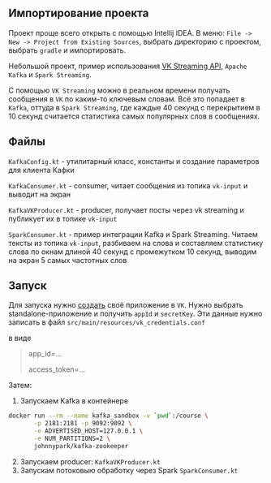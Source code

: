 ## Импортирование проекта

Проект проще всего открыть с помощью Intellij IDEA. В меню:
`File -> New -> Project from Existing Sources`,  выбрать директорию с проектом, выбрать `gradle` и импортировать.

Небольшой проект, пример использования [VK Streaming API](https://vk.com/dev/streaming_api),
`Apache Kafka` и `Spark Streaming`.

С помощью `VK Streaming` можно в реальном времени получать сообщения в `VK` по каким-то ключевым словам. Всё это попадает в `Каfka`, оттуда в `Spark Streaming`, где каждые 40 секунд с перекрытием в 10 секунд считается статистика самых популярных слов в сообщениях.

## Файлы
`KafkaConfig.kt` - утилитарный класс, константы и создание параметров для клиента Кафки

`KafkaConsumer.kt` - consumer, читает сообщения из топика `vk-input` и выводит на экран

`KafkaVKProducer.kt` - producer, получает посты через vk streaming и публикует их в топике `vk-input`

`SparkConsumer.kt` - пример интеграции Kafka и Spark Streaming. Читаем тексты из топика `vk-input`, разбиваем на
слова и составляем статистику слова по окнам длиной 40 секунд с промежутком 10 секунд, выводим на экран 5 самых частотных слов

## Запуск

Для запуска нужно [создать](https://vk.com/editapp?act=create) своё приложение в `VK`. Нужно выбрать standalone-приложение и получить `appId` и `secretKey`. Эти данные нужно записать в файл 
`src/main/resources/vk_credentials.conf`
 
в виде

>app_id=...
> 
>access_token=... 

Затем:

1. Запускаем Kafka в контейнере
```bash
docker run --rm --name kafka_sandbox -v `pwd`:/course \
       -p 2181:2181 -p 9092:9092 \
       -e ADVERTISED_HOST=127.0.0.1 \
       -e NUM_PARTITIONS=2 \
       johnnypark/kafka-zookeeper
```       
2. Запускаем producer: `KafkaVKProducer.kt`
3. Запускам потоковыю обработку через Spark `SparkConsumer.kt`